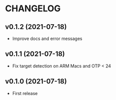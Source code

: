 # CHANGELOG

## v0.1.2 (2021-07-18)

  * Improve docs and error messages

## v0.1.1 (2021-07-18)

  * Fix target detection on ARM Macs and OTP < 24

## v0.1.0 (2021-07-18)

  * First release
